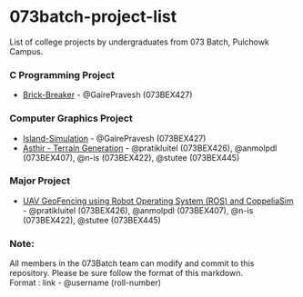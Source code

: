 # 073batch-project-list
List of college projects by undergraduates from 073 Batch, Pulchowk Campus. 

### C Programming Project
- [Brick-Breaker](https://github.com/GairePravesh/Brick-Breaker) - @GairePravesh (073BEX427)


### Computer Graphics Project
- [Island-Simulation](https://github.com/GairePravesh/Island-Simulation) - @GairePravesh (073BEX427)
- [Asthir - Terrain Generation](https://github.com/anmolpdl/asthir/) - @pratikluitel (073BEX426), @anmolpdl (073BEX407), @n-is (073BEX422), @stutee (073BEX445)

### Major Project
- [UAV GeoFencing using Robot Operating System (ROS) and CoppeliaSim](https://github.com/pratikluitel/majorvibes) - @pratikluitel (073BEX426), @anmolpdl (073BEX407), @n-is (073BEX422), @stutee (073BEX445)

### Note:
All members in the 073Batch team can modify and commit to this repository. Please be sure follow the format of this markdown.\
Format : link - @username (roll-number)

